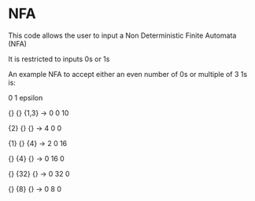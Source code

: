 # NFA
This code allows the user to input a Non Deterministic Finite Automata (NFA)

It is restricted to inputs 0s or 1s

An example NFA to accept either an even number of 0s or multiple of 3 1s is:

0   1   epsilon 

{}  {}    {1,3} -> 0 0 10

{2} {}      {}  -> 4 0 0

{1} {}     {4}  -> 2 0 16

{}   {4}    {}  -> 0 16  0

{}    {32}  {}  -> 0 32  0

{}    {8}   {}  -> 0 8 0
